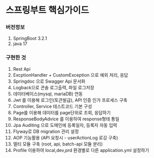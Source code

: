 # 스프링부트 핵심가이드

### 버전정보
1. SpringBoot 3.2.1
2. java 17

### 구현한 것
1. Rest Api 
2. ExcptionHandler + CustomException 으로 예외 처리, 응답
3. Springdoc 으로 Swagger Api 문서화
4. Logback으로 콘솔 로그출력, 파일 로그저장 
5. 데이터베이스(mysql, mariaDB) 연동 
6. Jwt 를 이용해 로그인(토큰발급), API 인증 인가 프로세스 구축 
7. Controller, Service 테스트코드 기본 구성 
8. Page를 이용해 데이터를 page단위로 조회, 응답하기 
9. ResponseBodyAdvice 를 이용하여 response형태 통일 
10. Jpa Auditing 으로 도메인에 등록일자, 등록자 자동 입력 
11. Flyway로 DB migration 관리 설정 
12. AOP 기능활용 (API 요청시 - userActionLog 로깅 구축)
13. 멀티 모듈 구축 (root, api, batch-api 모듈 분리)
14. Profile 이용하여 local,dev,prd 환경별로 다른 application.yml 설정하기

